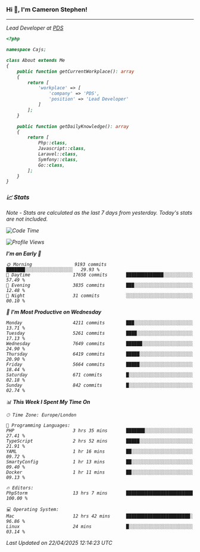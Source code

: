 ### Hi 👋, I'm Cameron Stephen!
<hr>
<p><em>Lead Developer at <a href="https://prindatasolutions.co.uk">PDS</a></p>


```php
<?php

namespace Cajs;

class About extends Me
{
    public function getCurrentWorkplace(): array
    {
        return [
            'workplace' => [
                'company' => 'PDS',
                'position' => 'Lead Developer'
            ]
        ];
    }

    public function getDailyKnowledge(): array
    {
        return [
            Php::class,
            Javascript::class,
            Laravel::class,
            Symfony::class,
            Go::class,
        ];
    }
}
```

### 📈 Stats
<p><em>Note - Stats are calculated as the last 7 days from yesterday. Today's stats are not included.</em></p>


<!--START_SECTION:waka-->
![Code Time](http://img.shields.io/badge/Code%20Time-4%2C472%20hrs%2043%20mins-blue)

![Profile Views](http://img.shields.io/badge/Profile%20Views-0-blue)

**I'm an Early 🐤** 

```text
🌞 Morning                9193 commits        ███████░░░░░░░░░░░░░░░░░░   29.93 % 
🌆 Daytime                17658 commits       ██████████████░░░░░░░░░░░   57.49 % 
🌃 Evening                3835 commits        ███░░░░░░░░░░░░░░░░░░░░░░   12.48 % 
🌙 Night                  31 commits          ░░░░░░░░░░░░░░░░░░░░░░░░░   00.10 % 
```
📅 **I'm Most Productive on Wednesday** 

```text
Monday                   4211 commits        ███░░░░░░░░░░░░░░░░░░░░░░   13.71 % 
Tuesday                  5261 commits        ████░░░░░░░░░░░░░░░░░░░░░   17.13 % 
Wednesday                7649 commits        ██████░░░░░░░░░░░░░░░░░░░   24.90 % 
Thursday                 6419 commits        █████░░░░░░░░░░░░░░░░░░░░   20.90 % 
Friday                   5664 commits        █████░░░░░░░░░░░░░░░░░░░░   18.44 % 
Saturday                 671 commits         █░░░░░░░░░░░░░░░░░░░░░░░░   02.18 % 
Sunday                   842 commits         █░░░░░░░░░░░░░░░░░░░░░░░░   02.74 % 
```


📊 **This Week I Spent My Time On** 

```text
🕑︎ Time Zone: Europe/London

💬 Programming Languages: 
PHP                      3 hrs 35 mins       ███████░░░░░░░░░░░░░░░░░░   27.41 % 
TypeScript               2 hrs 52 mins       █████░░░░░░░░░░░░░░░░░░░░   21.91 % 
YAML                     1 hr 16 mins        ██░░░░░░░░░░░░░░░░░░░░░░░   09.72 % 
SmartyConfig             1 hr 13 mins        ██░░░░░░░░░░░░░░░░░░░░░░░   09.40 % 
Docker                   1 hr 11 mins        ██░░░░░░░░░░░░░░░░░░░░░░░   09.13 % 

🔥 Editors: 
PhpStorm                 13 hrs 7 mins       █████████████████████████   100.00 % 

💻 Operating System: 
Mac                      12 hrs 42 mins      ████████████████████████░   96.86 % 
Linux                    24 mins             █░░░░░░░░░░░░░░░░░░░░░░░░   03.14 % 
```


 Last Updated on 22/04/2025 12:14:23 UTC
<!--END_SECTION:waka-->
